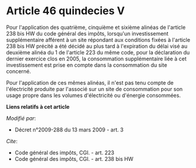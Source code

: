# Article 46 quindecies V

Pour l'application des quatrième, cinquième et sixième alinéas de l'article 238 bis HW du code général des impôts, lorsqu'un
investissement supplémentaire afférent à un site répondant aux conditions fixées à l'article 238 bis HW précité a été décidé
au plus tard à l'expiration du délai visé au deuxième alinéa du 1 de l'article 223 du même code, pour la déclaration du
dernier exercice clos en 2005, la consommation supplémentaire liée à cet investissement est prise en compte dans la
consommation du site concerné. 

Pour l'application de ces mêmes alinéas, il n'est pas tenu compte de l'électricité produite par l'associé sur un site de
consommation pour son usage propre dans les volumes d'électricité ou d'énergie consommées.

**Liens relatifs à cet article**

_Modifié par_:

  - Décret n°2009-288 du 13 mars 2009 - art. 3

_Cite_:

  - Code général des impôts, CGI. - art. 223
  - Code général des impôts, CGI. - art. 238 bis HW
